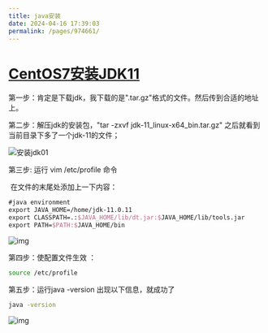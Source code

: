 ```yaml
---
title: java安装
date: 2024-04-16 17:39:03
permalink: /pages/974661/
---
```


# [CentOS7安装JDK11](https://www.cnblogs.com/greamrod/p/12922593.html)

第一步：肯定是下载jdk，我下载的是".tar.gz"格式的文件。然后传到合适的地址上。





第二步：解压jdk的安装包，"tar -zxvf jdk-11_linux-x64_bin.tar.gz" 之后就看到当前目录下多了一个jdk-11的文件；

![安装jdk01](/img/linux//安装jdk01.png)

第三步: 运行 vim /etc/profile 命令

​       在文件的末尾处添加上一下内容：

```tex
#java environment
export JAVA_HOME=/home/jdk-11.0.11
export CLASSPATH=.:$JAVA_HOME/lib/dt.jar:$JAVA_HOME/lib/tools.jar
export PATH=$PATH:$JAVA_HOME/bin
```



![img](/img/linux/\安装jdk02.png)

第四步：使配置文件生效 ：

```bash
source /etc/profile
```



第五步：运行java -version 出现以下信息，就成功了

```bash
java -version
```



![img](/img/linux/\安装jdk03.png)

